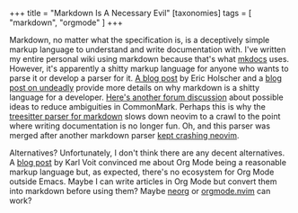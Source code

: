 +++
title = "Markdown Is A Necessary Evil"
[taxonomies]
tags = [ "markdown", "orgmode" ]
+++

Markdown, no matter what the specification is, is a deceptively simple markup language to understand
and write documentation with. I've written my entire personal wiki using markdown because that's
what [mkdocs][1] uses. However, it's apparently a shitty markup language for anyone who wants to
parse it or develop a parser for it. [A blog post][2] by Eric Holscher and a [blog post on
undeadly][3] provide more details on why markdown is a shitty language for a developer. [Here's
another forum discussion][9] about possible ideas to reduce ambiguities in CommonMark. Perhaps this
is why the [treesitter parser for markdown][4] slows down neovim to a crawl to the point where
writing documentation is no longer fun. Oh, and this parser was merged after another markdown parser
[kept crashing neovim][5].

Alternatives? Unfortunately, I don't think there are any decent alternatives. A [blog post][6] by
Karl Voit convinced me about Org Mode being a reasonable markup language but, as expected, there's
no ecosystem for Org Mode outside Emacs. Maybe I can write articles in Org Mode but convert them
into markdown before using them? Maybe [neorg][7] or [orgmode.nvim][8] can work?

[1]: https://www.mkdocs.org/
[2]: https://ericholscher.com/blog/2016/mar/15/dont-use-markdown-for-technical-docs/
[3]: https://undeadly.org/cgi?action=article&sid=20170304230520
[4]: https://github.com/MDeiml/tree-sitter-markdown
[5]: https://github.com/nvim-treesitter/nvim-treesitter/issues/872
[6]: https://karl-voit.at/2017/09/23/orgmode-as-markup-only/
[7]: https://github.com/nvim-neorg/neorg
[8]: https://github.com/nvim-orgmode/orgmode
[9]: https://talk.commonmark.org/t/beyond-markdown/2787
